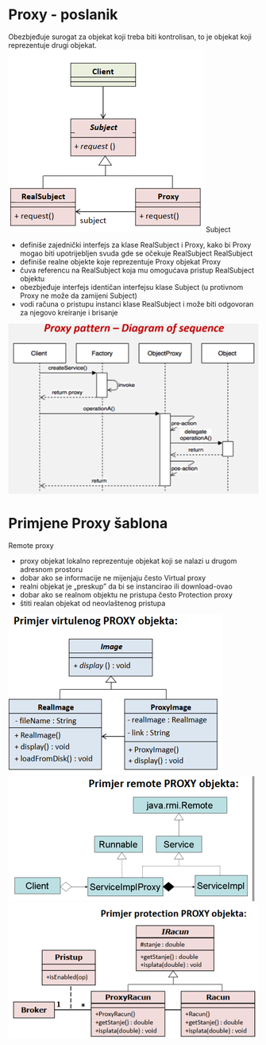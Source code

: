 # Proxy - poslanik  
Obezbjeđuje surogat za objekat koji treba biti kontrolisan, to je objekat koji reprezentuje drugi objekat.
![Screenshot](Proxy.png)
Subject
- definiše zajednički interfejs za klase RealSubject i Proxy, kako bi Proxy mogao biti upotrijebljen svuda gde se očekuje RealSubject
RealSubject
- definiše realne objekte koje reprezentuje Proxy objekat
Proxy
- čuva referencu na RealSubject koja mu omogućava pristup RealSubject objektu
- obezbjeđuje interfejs identičan interfejsu klase Subject (u protivnom Proxy ne može da zamijeni Subject)
- vodi računa o pristupu instanci klase RealSubject i može biti odgovoran za njegovo kreiranje i brisanje

![Screenshot](ProxySeqDiagram.png) 

# Primjene Proxy šablona  
Remote proxy
- proxy objekat lokalno reprezentuje objekat koji se nalazi u drugom adresnom prostoru
- dobar ako se informacije ne mijenjaju često
Virtual proxy
- realni objekat je „preskup” da bi se instancirao ili download-ovao
- dobar ako se realnom objektu ne pristupa često
Protection proxy
- štiti realan objekat od neovlaštenog pristupa  

![Screenshot](PrimjerVirtuelni.png) 
![Screenshot](PrimjerRemote.png) 
![Screenshot](PrimjerProtection.png) 
